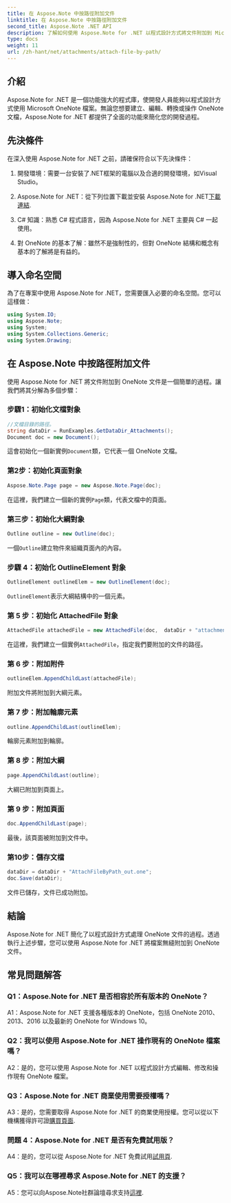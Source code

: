 ```yaml
---
title: 在 Aspose.Note 中按路徑附加文件
linktitle: 在 Aspose.Note 中按路徑附加文件
second_title: Aspose.Note .NET API
description: 了解如何使用 Aspose.Note for .NET 以程式設計方式將文件附加到 Microsoft OneNote 文件。透過這個綜合教程簡化您的開發流程。
type: docs
weight: 11
url: /zh-hant/net/attachments/attach-file-by-path/
---
```

## 介紹

Aspose.Note for .NET 是一個功能強大的程式庫，使開發人員能夠以程式設計方式使用 Microsoft OneNote 檔案。無論您想要建立、編輯、轉換或操作 OneNote 文檔，Aspose.Note for .NET 都提供了全面的功能來簡化您的開發過程。

## 先決條件

在深入使用 Aspose.Note for .NET 之前，請確保符合以下先決條件：

1. 開發環境：需要一台安裝了.NET框架的電腦以及合適的開發環境，如Visual Studio。

2.  Aspose.Note for .NET：從下列位置下載並安裝 Aspose.Note for .NET[下載連結](https://releases.aspose.com/note/net/).

3. C# 知識：熟悉 C# 程式語言，因為 Aspose.Note for .NET 主要與 C# 一起使用。

4. 對 OneNote 的基本了解：雖然不是強制性的，但對 OneNote 結構和概念有基本的了解將是有益的。

## 導入命名空間

為了在專案中使用 Aspose.Note for .NET，您需要匯入必要的命名空間。您可以這樣做：

```csharp
using System.IO;
using Aspose.Note;
using System;
using System.Collections.Generic;
using System.Drawing;
```

## 在 Aspose.Note 中按路徑附加文件

使用 Aspose.Note for .NET 將文件附加到 OneNote 文件是一個簡單的過程。讓我們將其分解為多個步驟：

### 步驟1：初始化文檔對象

```csharp
//文檔目錄的路徑。
string dataDir = RunExamples.GetDataDir_Attachments();
Document doc = new Document();
```

這會初始化一個新實例`Document`類，它代表一個 OneNote 文檔。

### 第2步：初始化頁面對象

```csharp
Aspose.Note.Page page = new Aspose.Note.Page(doc);
```

在這裡，我們建立一個新的實例`Page`類，代表文檔中的頁面。

### 第三步：初始化大綱對象

```csharp
Outline outline = new Outline(doc);
```

一個`Outline`建立物件來組織頁面內的內容。

### 步驟 4：初始化 OutlineElement 對象

```csharp
OutlineElement outlineElem = new OutlineElement(doc);
```

`OutlineElement`表示大綱結構中的一個元素。

### 第 5 步：初始化 AttachedFile 對象

```csharp
AttachedFile attachedFile = new AttachedFile(doc,  dataDir + "attachment.txt");
```

在這裡，我們建立一個實例`AttachedFile`，指定我們要附加的文件的路徑。

### 第 6 步：附加附件

```csharp
outlineElem.AppendChildLast(attachedFile);
```

附加文件將附加到大綱元素。

### 第 7 步：附加輪廓元素

```csharp
outline.AppendChildLast(outlineElem);
```

輪廓元素附加到輪廓。

### 第 8 步：附加大綱

```csharp
page.AppendChildLast(outline);
```

大綱已附加到頁面上。

### 第 9 步：附加頁面

```csharp
doc.AppendChildLast(page);
```

最後，該頁面被附加到文件中。

### 第10步：儲存文檔

```csharp
dataDir = dataDir + "AttachFileByPath_out.one";
doc.Save(dataDir);
```

文件已儲存，文件已成功附加。

## 結論

Aspose.Note for .NET 簡化了以程式設計方式處理 OneNote 文件的過程。透過執行上述步驟，您可以使用 Aspose.Note for .NET 將檔案無縫附加到 OneNote 文件。

## 常見問題解答

### Q1：Aspose.Note for .NET 是否相容於所有版本的 OneNote？

A1：Aspose.Note for .NET 支援各種版本的 OneNote，包括 OneNote 2010、2013、2016 以及最新的 OneNote for Windows 10。

### Q2：我可以使用 Aspose.Note for .NET 操作現有的 OneNote 檔案嗎？

A2：是的，您可以使用 Aspose.Note for .NET 以程式設計方式編輯、修改和操作現有 OneNote 檔案。

### Q3：Aspose.Note for .NET 商業使用需要授權嗎？

A3：是的，您需要取得 Aspose.Note for .NET 的商業使用授權。您可以從以下機構獲得許可證[購買頁面](https://purchase.aspose.com/buy).

### 問題 4：Aspose.Note for .NET 是否有免費試用版？

 A4：是的，您可以從 Aspose.Note for .NET 免費試用[試用頁](https://releases.aspose.com/).

### Q5：我可以在哪裡尋求 Aspose.Note for .NET 的支援？

 A5：您可以向Aspose.Note社群論壇尋求支持[這裡](https://forum.aspose.com/c/note/28).